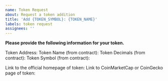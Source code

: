```yaml
---
name: Token Request
about: Request a token addition
title: 'Add {TOKEN_SYMBOL}: {TOKEN_NAME}'
labels: token request
assignees: ''
---
```


**Please provide the following information for your token.**

Token Address: 
Token Name (from contract): 
Token Decimals (from contract): 
Token Symbol (from contract): 

Link to the official homepage of token:
Link to CoinMarketCap or CoinGecko page of token: 
